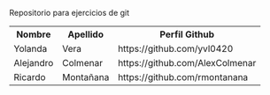 Repositorio para ejercicios de git

<table>
  <tr>
    <th>Nombre</th>
    <th>Apellido</th>
    <th>Perfil Github</th>
  </tr>
  <tr>
    <td>Yolanda</td>
    <td>Vera</td>
    <td>https://github.com/yvl0420</td>
  </tr>
  <tr>
    <td>Alejandro</td>
    <td>Colmenar</td>
    <td>https://github.com/AlexColmenar</td>
  </tr>
  <tr>
    <td>Ricardo</td>
    <td>Montañana</td>
    <td>https://github.com/rmontanana</td>
  </tr>
</table>
